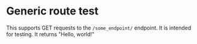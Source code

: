# Generic route test

This supports GET requests to the `/some_endpoint/` endpoint.  It is intended for testing.  It returns "Hello, world!"
